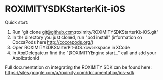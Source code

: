 ROXIMITYSDKStarterKit-iOS
==============

Quick start:

1.  Run "git clone git@github.com:roximity/ROXIMITYSDKStarterKit-iOS.git"
2.  In the directory you just cloned, run "pod install" (information on CocoaPods here http://cocoapods.org/)
3.  Open ROXIMITYSDKStarterKit-iOS.xcworkspace in XCode
4.  In AppDelegate.m find the "[ROXIMITYEngine start..." call and add your ApplicationId

Full documentation on integrating the ROXIMITY SDK can be found here: https://sites.google.com/a/roximity.com/documentation/ios-sdk
